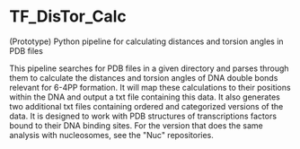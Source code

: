 # TF_DisTor_Calc
(Prototype) Python pipeline for calculating distances and torsion angles in PDB files

This pipeline searches for PDB files in a given directory and parses through them to calculate the distances and torsion angles of DNA double bonds relevant for 6-4PP formation. It will map these calculations to their positions within the DNA and output a txt file containing this data. It also generates two additional txt files containing ordered and categorized versions of the data. It is designed to work with PDB structures of transcriptions factors bound to their DNA binding sites. For the version that does the same analysis with nucleosomes, see the "Nuc" repositories. 
